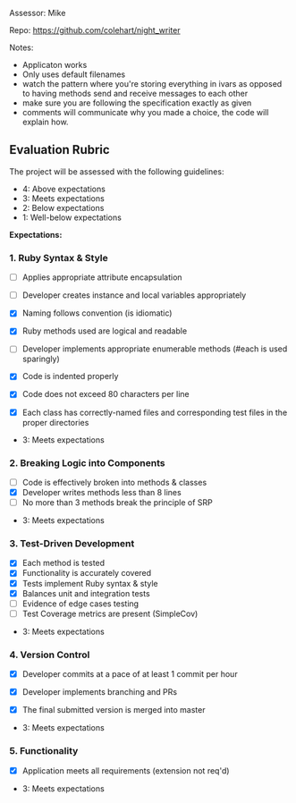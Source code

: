 Assessor: Mike

Repo: https://github.com/colehart/night_writer

Notes:
* Applicaton works
* Only uses default filenames
* watch the pattern where you're storing everything in ivars as opposed to having methods send and receive messages to each other
* make sure you are following the specification exactly as given
* comments will communicate why you made a choice, the code will explain how.

## Evaluation Rubric

The project will be assessed with the following guidelines:

* 4: Above expectations
* 3: Meets expectations
* 2: Below expectations
* 1: Well-below expectations

**Expectations:**

### 1. Ruby Syntax & Style

- [ ] Applies appropriate attribute encapsulation  
- [ ] Developer creates instance and local variables appropriately
- [x] Naming follows convention (is idiomatic)
- [x] Ruby methods used are logical and readable  
- [ ] Developer implements appropriate enumerable methods (#each is used sparingly)
- [x] Code is indented properly
- [x] Code does not exceed 80 characters per line
- [x] Each class has correctly-named files and corresponding test files in the proper directories


* 3: Meets expectations

### 2. Breaking Logic into Components

- [ ] Code is effectively broken into methods & classes
- [x] Developer writes methods less than 8 lines
- [ ] No more than 3 methods break the principle of SRP

* 3: Meets expectations

### 3. Test-Driven Development

- [x] Each method is tested  
- [x] Functionality is accurately covered
- [x] Tests implement Ruby syntax & style   
- [x] Balances unit and integration tests
- [ ] Evidence of edge cases testing
- [ ] Test Coverage metrics are present (SimpleCov)

* 3: Meets expectations

### 4. Version Control

- [x] Developer commits at a pace of at least 1 commit per hour
- [x] Developer implements branching and PRs
- [x] The final submitted version is merged into master


* 3: Meets expectations

### 5. Functionality

- [x] Application meets all requirements (extension not req'd)

* 3: Meets expectations
